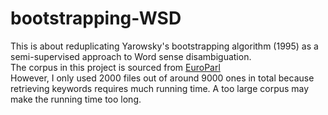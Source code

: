 # bootstrapping-WSD
This is about reduplicating Yarowsky's bootstrapping algorithm (1995) as a semi-supervised approach to Word sense disambiguation.  
The corpus in this project is sourced from [EuroParl](https://www.statmt.org/europarl/)   
However, I only used 2000 files out of around 9000 ones in total because retrieving keywords requires much running time. A too large corpus may make the running time too long.
